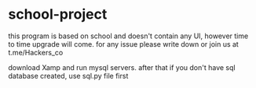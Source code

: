 # school-project
this program is based on school and doesn't contain any UI, however time to time upgrade will come. for any issue please write down or join us at t.me/Hackers_co

download Xamp and run mysql servers.
after that if you don't have sql database created, use sql.py file first
